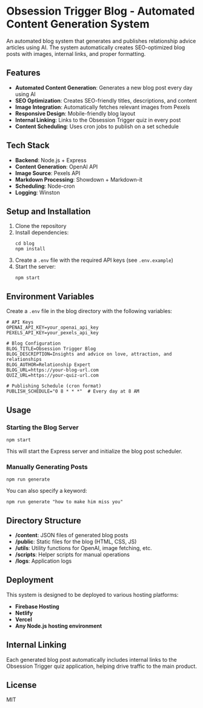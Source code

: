 # Obsession Trigger Blog - Automated Content Generation System

An automated blog system that generates and publishes relationship advice articles using AI. The system automatically creates SEO-optimized blog posts with images, internal links, and proper formatting.

## Features

- **Automated Content Generation**: Generates a new blog post every day using AI
- **SEO Optimization**: Creates SEO-friendly titles, descriptions, and content
- **Image Integration**: Automatically fetches relevant images from Pexels
- **Responsive Design**: Mobile-friendly blog layout 
- **Internal Linking**: Links to the Obsession Trigger quiz in every post
- **Content Scheduling**: Uses cron jobs to publish on a set schedule

## Tech Stack

- **Backend**: Node.js + Express
- **Content Generation**: OpenAI API
- **Image Source**: Pexels API
- **Markdown Processing**: Showdown + Markdown-it
- **Scheduling**: Node-cron
- **Logging**: Winston

## Setup and Installation

1. Clone the repository
2. Install dependencies:
   ```
   cd blog
   npm install
   ```
3. Create a `.env` file with the required API keys (see `.env.example`)
4. Start the server:
   ```
   npm start
   ```

## Environment Variables

Create a `.env` file in the blog directory with the following variables:

```
# API Keys
OPENAI_API_KEY=your_openai_api_key
PEXELS_API_KEY=your_pexels_api_key

# Blog Configuration
BLOG_TITLE=Obsession Trigger Blog
BLOG_DESCRIPTION=Insights and advice on love, attraction, and relationships
BLOG_AUTHOR=Relationship Expert
BLOG_URL=https://your-blog-url.com
QUIZ_URL=https://your-quiz-url.com

# Publishing Schedule (cron format)
PUBLISH_SCHEDULE="0 8 * * *"  # Every day at 8 AM
```

## Usage

### Starting the Blog Server

```
npm start
```

This will start the Express server and initialize the blog post scheduler.

### Manually Generating Posts

```
npm run generate
```

You can also specify a keyword:

```
npm run generate "how to make him miss you"
```

## Directory Structure

- **/content**: JSON files of generated blog posts
- **/public**: Static files for the blog (HTML, CSS, JS)
- **/utils**: Utility functions for OpenAI, image fetching, etc.
- **/scripts**: Helper scripts for manual operations
- **/logs**: Application logs

## Deployment

This system is designed to be deployed to various hosting platforms:

- **Firebase Hosting**
- **Netlify**
- **Vercel**
- **Any Node.js hosting environment**

## Internal Linking

Each generated blog post automatically includes internal links to the Obsession Trigger quiz application, helping drive traffic to the main product.

## License

MIT